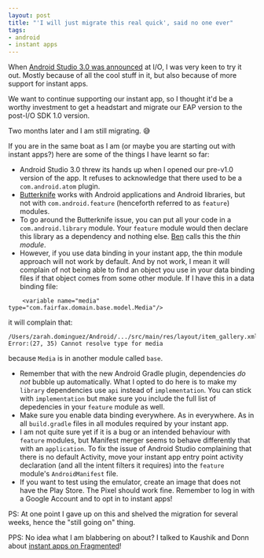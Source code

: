 ```yaml
---
layout: post
title: "'I will just migrate this real quick', said no one ever"
tags:
- android
- instant apps
---
```

When [Android Studio 3.0 was announced](https://www.youtube.com/watch?v=rHiA66zUv8c) at I/O, I was very keen to try it out. Mostly because of all the cool stuff in it, but also because of more support for instant apps.

We want to continue supporting our instant app, so I thought it'd be a worthy investment to get a headstart and migrate our EAP version to the post-I/O SDK 1.0 version.

Two months later and I am still migrating. 😅

If you are in the same boat as I am (or maybe you are starting out with instant apps?) here are some of the things I have learnt so far:
- Android Studio 3.0 threw its hands up when I opened our pre-v1.0 version of the app. It refuses to acknowledge that there used to be a `com.android.atom` plugin.
- [Butterknife](http://jakewharton.github.io/butterknife/) works with Android applications and Android libraries, but not with `com.android.feature` (henceforth referred to as `feature`) modules.
- To go around the Butterknife issue, you can put all your code in a `com.android.library` module. Your `feature` module would then declare this library as a dependency and nothing else. [Ben](https://twitter.com/benlikestocode) calls this the _thin module_.
- However, if you use data binding in your instant app, the thin module approach will not work by default. And by not work, I mean it will complain of not being able to find an object you use in your data binding files if that object comes from some other module.
If I have this in a data binding file:
```
    <variable name="media" type="com.fairfax.domain.base.model.Media"/>
```
it will complain that:
```
/Users/zarah.dominguez/Android/.../src/main/res/layout/item_gallery.xml
Error:(27, 35) Cannot resolve type for media 
```
because `Media` is in another module called `base`.

- Remember that with the new Android Gradle plugin, dependencies *do not* bubble up automatically. What I opted to do here is to make my `library` dependencies use `api` instead of `implementation`. You can stick with `implementation` but make sure you include the full list of depedencies in your `feature`  module as well.
- Make sure you enable data binding everywhere. As in everywhere. As in all `build.gradle` files in all modules required by your instant app. 
- I am not quite sure yet if it is a bug or an intended behaviour with `feature` modules, but Manifest merger seems to behave differently that with an `application`. To fix the issue of Android Studio complaining that there is no default Activity, move your instant app entry point activity declaration (and all the intent filters it requires) into the `feature` module's `AndroidManifest` file.
- If you want to test using the emulator, create an image that does not have the Play Store. The Pixel should work fine. Remember to log in with a Google Account and to opt in to instant apps!


PS: At one point I gave up on this and shelved the migration for several weeks, hence the "still going on" thing.  

PPS: No idea what I am blabbering on about? I talked to Kaushik and Donn about [instant apps on Fragmented](http://fragmentedpodcast.com/episodes/90/)!
